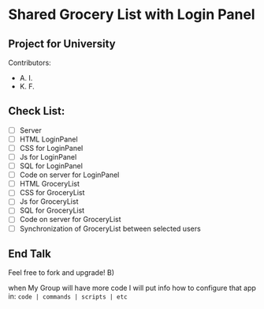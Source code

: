 # Shared Grocery List with Login Panel

## Project for University
Contributors:
- A. I.
- K. F.

## Check List:
- [ ] Server
- [ ] HTML LoginPanel
- [ ] CSS for LoginPanel
- [ ] Js for LoginPanel
- [ ] SQL for LoginPanel
- [ ] Code on server for LoginPanel
- [ ] HTML GroceryList
- [ ] CSS for GroceryList
- [ ] Js for GroceryList
- [ ] SQL for GroceryList
- [ ] Code on server for GroceryList
- [ ] Synchronization of GroceryList between selected users

## End Talk
Feel free to fork and upgrade! B)

when My Group will have more code I will put info how to configure that app in:
```code | commands | scripts | etc ```
